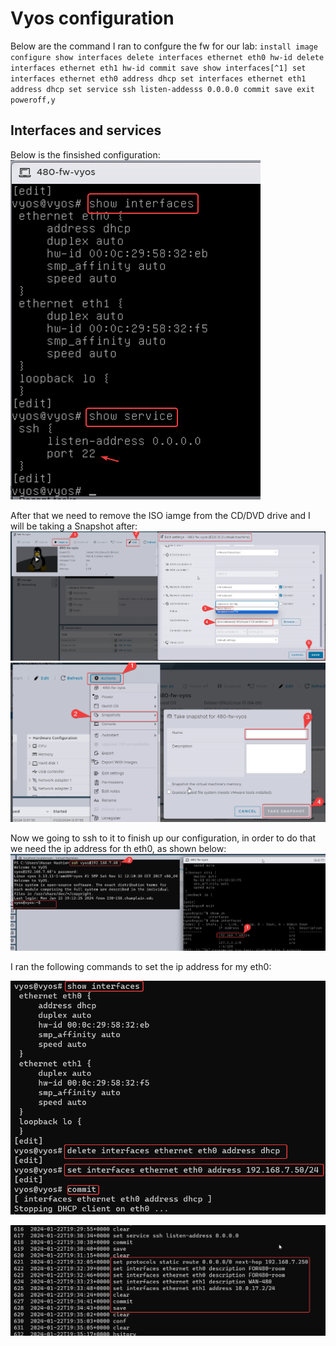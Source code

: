 # Vyos configuration

Below are the command I ran to confgure the fw for our lab:
`install image
configure
show interfaces
delete interfaces ethernet eth0 hw-id
delete interfaces ethernet eth1 hw-id
commit
save
show interfaces[^1]
set interfaces ethernet eth0 address dhcp
set interfaces ethernet eth1 address dhcp
set service ssh listen-addesss 0.0.0.0
commit
save
exit
poweroff,y `

## Interfaces and services
Below is the finsished configuration:
![1.png](./images/1.png)

After that we need to remove the ISO  iamge from the CD/DVD drive and I will be taking a Snapshot after: 
![2.png](./images/2.png)
![3.png](./images/3.png)

Now we going to ssh to it to finish up our configuration, in order to do that we need the ip address for th eth0, as shown below:
![4.png](./images/4.png)

I ran the following commands to set the ip address for my eth0:
<!--
    show interfaces
    delete interfaces ethernet eth0 address dhcp
    set interfaces ethernet eth0 address 192.168.7.61/24
    commit
    save
-->
![5.png](./images/5.png)
<!--
    set protocols static route 0.0.0.0/0 next-hop 192.168.7.250[^1]
    set interfaces ethernet eth0 description CYBERLAB
    set interfaces ethernet eth1 description 480-WAN
    set interfaces ethernet eth1 address 10.0.17.2/24
-->

![6.png](./images/6.png)














[^1]: 
[^1]: 
[^1]: 
